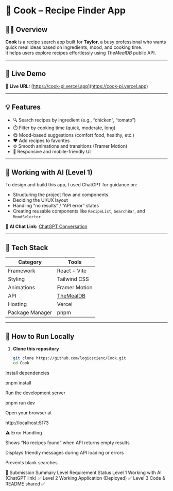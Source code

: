# 🧁 Cook – Recipe Finder App  

## 👩‍💻 Overview  
**Cook** is a recipe search app built for **Taylor**, a busy professional who wants quick meal ideas based on ingredients, mood, and cooking time.  
It helps users explore recipes effortlessly using *TheMealDB* public API.  

---

## 🚀 Live Demo  
🔗 **Live URL:** [https://cook-pi.vercel.app](https://cook-pi.vercel.app)

---

## 💡 Features  
- 🔍 Search recipes by ingredient (e.g., “chicken”, “tomato”)  
- ⏱️ Filter by cooking time (quick, moderate, long)  
- 😋 Mood-based suggestions (comfort food, healthy, etc.)  
- ❤️ Add recipes to favorites  
- ⚙️ Smooth animations and transitions (Framer Motion)  
- 📱 Responsive and mobile-friendly UI  

---

## 🧠 Working with AI (Level 1)
To design and build this app, I used ChatGPT for guidance on:  
- Structuring the project flow and components  
- Deciding the UI/UX layout  
- Handling “no results” / “API error” states  
- Creating reusable components like `RecipeList`, `SearchBar`, and `MoodSelector`  

📎 **AI Chat Link:** [ChatGPT Conversation](https://chatgpt.com/share/690214ec-ca60-8000-820f-79e0ca6037bf)

---

## 🧩 Tech Stack  
| Category | Tools |
|-----------|--------|
| Framework | React + Vite |
| Styling | Tailwind CSS |
| Animations | Framer Motion |
| API | [TheMealDB](https://www.themealdb.com/api.php) |
| Hosting | Vercel |
| Package Manager | pnpm |

---

## 🧪 How to Run Locally  

1. **Clone this repository**  
   ```bash
   git clone https://github.com/logicscienc/Cook.git
   cd Cook
Install dependencies

pnpm install


Run the development server

pnpm run dev


Open your browser at

http://localhost:5173                                                                                                     

⚠️ Error Handling

Shows “No recipes found” when API returns empty results

Displays friendly messages during API loading or errors

Prevents blank searches

🧾 Submission Summary
Level	Requirement	Status
Level 1	Working with AI (ChatGPT link)	✅
Level 2	Working Application (Deployed)	✅
Level 3	Code & README shared	✅            
